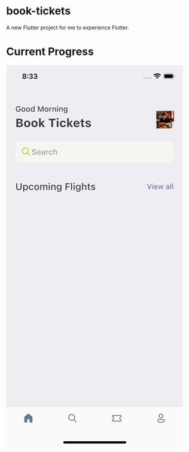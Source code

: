 # book-tickets

A new Flutter project for me to experience Flutter. 

# Current Progress
![Screen 1](assets/product/1.png)